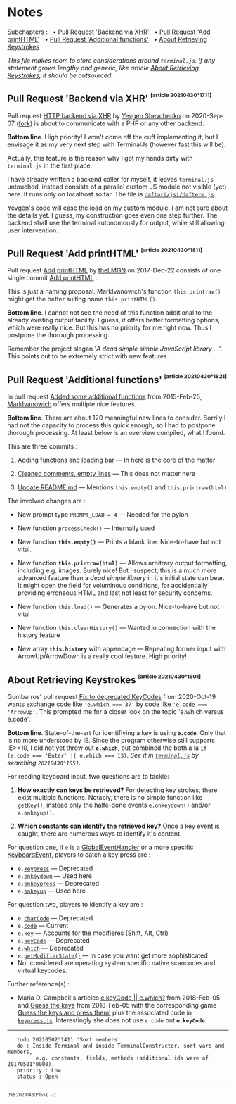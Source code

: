 # Notes

Subchapters : &nbsp;
• [Pull Request 'Backend via XHR'](#pull_request_backend_via_xhr) &nbsp;
• [Pull Request 'Add printHTML'](#pull_request_add_printhtml) &nbsp;
• [Pull Request 'Additional functions'](#pull_request_additional_functions) &nbsp;
• [About Retrieving Keystrokes](#about_retrieving_keystrokes)

_This file makes room to store considerations around `terminal.js`.
If any statement grows lengthy and generic,
like article [About Retrieving Keystrokes](#about_retrieving_keystrokes),
it should be outsourced._

## Pull Request 'Backend via XHR' <a name="pull_request_backend_via_xhr"></a><sup><sup><sub>[article 20210430°1711]</sub></sup></sup>

Pull request [HTTP backend via XHR](https://github.com/eosterberg/terminaljs/pull/11)
by [Yevgen Shevchenko](https://github.com/commanddotcom) on 2020-Sep-07
([fork](https://github.com/commanddotcom/terminaljs))
is about to communicate with a PHP or any other backend.

**Bottom line**.
High priority! I won't come off the cuff implementing it,
but I envisage it as my very next step with TerminalJs (however fast this will be).

Actually, this feature is the reason why I got my hands dirty with `terminal.js` in the first place.

I have already written a backend caller for myself,
it leaves `terminal.js` untouched,
instead consists of a parallel custom JS module not visible (yet) here.
It runs only on localhost so far. The file is
[`daftari/jsi/dafterm.js`](https://downtown.trilo.de/svn/daftaridev/trunk/daftari/jsi/dafterm.js).

Yevgen's code will ease the load on my custom module.
I am not sure about the details yet. I guess, my construction goes even one step further.
The backend shall use the terminal autonomously for output, while still allowing user intervention.

## Pull Request 'Add printHTML' <a name="pull_request_add_printhtml"></a><sup><sup><sub>[article 20210430°1811]</sub></sup></sup>

Pull request
[Add printHTML](https://github.com/eosterberg/terminaljs/pull/6)
by [theLMGN](https://github.com/theLMGN) on 2017-Dec-22
consists of one single commit
[Add printHTML](https://github.com/eosterberg/terminaljs/pull/6/commits/af16ce1c913afdea95c551ae81b2f23827c0c0db)
.

This is just a naming proposal. MarkIvanowich's function `this.printraw()`
might get the better suiting name `this.printHTML()`.

**Bottom line**. I cannot not see the need of this
function additional to the already existing output facility.
I guess, it offers better formatting options, which were really nice.
But this has no priority for me right now.
Thus I postpone the thorough processing.

Remember the project slogan
'_A dead simple simple JavaScript library ..._'.
This points out to be extremely strict with new features.

## Pull Request 'Additional functions' <a name="pull_request_additional_functions"></a><sup><sup><sub>[article 20210430°1821]</sub></sup></sup>

In pull request [Added some additional functions](https://github.com/eosterberg/terminaljs/pull/2)
from 2015-Feb-25, [MarkIvanowich](https://github.com/MarkIvanowich)
offers multiple nice features.

**Bottom line**. There are about 120 meaningful new lines to consider.
Sorrily I had not the capacity to process this quick enough,
so I had to postpone thorough processing.
At least below is an overview compiled, what I found.

This are three commits :

 1. [Adding functions and loading bar](https://github.com/eosterberg/terminaljs/pull/2/commits/7b6d0f3d69c9980ab9d62594a6069a452e2c4270)
    — In here is the core of the matter

 2. [Cleaned comments, empty lines](https://github.com/eosterberg/terminaljs/pull/2/commits/9843e480934086e5beb9bb2fd662480dd3065977)
    — This does not matter here

 3. [Update README.md](https://github.com/eosterberg/terminaljs/pull/2/commits/b129084e5a8be545b8aebfd5247fda48046c3444)
    — Mentions `this.empty()` and `this.printraw(html)`

The involved changes are :

- New prompt type `PROMPT_LOAD = 4` — Needed for the pylon

- New function `processCheck()` — Internally used

- New function **`this.empty()`** — Prints a blank line. Nice-to-have but not vital.

- New function **`this.printraw(html)`**
  — Allows arbitrary output formatting, including e.g. images.
  Surely nice! But I suspect, this is a much more advanced feature
  than a _dead simple library_ in it's initial state can bear.
  It might open the field for voluminous conditions,
  for accidentially providing erroneous HTML
  and last not least for security concerns.

- New function `this.load()` — Generates a pylon. Nice-to-have but not vital

- New function `this.clearHistory()` — Wanted in connection with the history feature

- New array **`this.history`** with appendage  — Repeating former input with ArrowUp/&#8203;ArrowDown is a really cool feature. High priority!


## About Retrieving Keystrokes <a name="about_retrieving_keystrokes"></a><sup><sup><sub>[article 20210430°1601]</sub></sup></sup>

Gumbarros' pull request
[Fix to deprecated KeyCodes](https://github.com/eosterberg/terminaljs/pull/12)
from 2020-Oct-19 wants exchange code like `'e.which === 37'` by code like `'e.code === 'ArrowUp'`.
This prompted me for a closer look on the topic 'e.which versus e.code'.

**Bottom line**.
State-of-the-art for identifiying a key is using **`e.code`**.
Only that is no more understood by IE. Since the program otherwise
still supports IE>=10, I did not yet throw out **`e.which`**,
but combined the both à la `if (e.code === 'Enter' || e.which === 13)`.
_See it in [`terminal.js`](./terminal.js) by searching `20210430°1551`_.


For reading keyboard input, two questions are to tackle:
1. **How exactly can keys be retrieved?**
   For detecting key strokes, there exist multiple functions.
   Notably, there is no simple function like `getKey()`,
   instead only the halfe-done events `e.onkeydown()` and/or `e.onkeyup()`.
    
2. **Which constants can identify the retrieved key?**
   Once a key event is caught, there are numerous ways to identify it's content.
    

For question one, if `e` is a
[GlobalEventHandler](https://developer.mozilla.org/en-US/docs/Web/API/GlobalEventHandlers)
or a more specific [KeyboardEvent](https://developer.mozilla.org/en-US/docs/Web/API/KeyboardEvent),
players to catch a key press are :
- `e.`[`keypress`](https://developer.mozilla.org/en-US/docs/Web/API/Document/keypress_event) — Deprecated
- `e.`[`onkeydown`](https://developer.mozilla.org/en-US/docs/Web/API/GlobalEventHandlers/onkeydown) — Used here
- `e.`[`onkeypress`](https://developer.mozilla.org/en-US/docs/Web/API/GlobalEventHandlers/onkeypress) — Deprecated
- `e.`[`onkeyup`](https://developer.mozilla.org/en-US/docs/Web/API/GlobalEventHandlers/onkeyup) — Used here

For question two, players to identify a key are :
- `e.`[`charCode`](https://developer.mozilla.org/en-US/docs/Web/API/KeyboardEvent/charCode) — Deprecated
- `e.`[`code`](https://developer.mozilla.org/en-US/docs/Web/API/KeyboardEvent/code) — Current
- `e.`[`key`](https://developer.mozilla.org/en-US/docs/Web/API/KeyboardEvent/key) — Accounts for the modifieres (Shift, Alt, Ctrl)
- `e.`[`keyCode`](https://developer.mozilla.org/en-US/docs/Web/API/KeyboardEvent/keyCode) — Deprecated
- `e.`[`which`](https://developer.mozilla.org/en-US/docs/Web/API/KeyboardEvent/which) — Deprecated
- `e.`[`getModifierState()`](https://developer.mozilla.org/en-US/docs/Web/API/KeyboardEvent/getModifierState) — In case you want get more sophisticated
- Not considered are operating system specific native scancodes and virtual keycodes.

Further reference(s) :

- Maria D. Campbell's articles [e.keyCode || e.which?](https://www.mariadcampbell.com/blog/e-keycode-e-which/)
  <sup hidden>[ref 20210430°1622]</sup> from 2018-Feb-05 and
  [Guess the keys](https://www.mariadcampbell.com/blog/guess-the-keys/)
  <sup hidden>[ref 20210430°1624]</sup>
  from 2018-Feb-05 with the corresponding game
  [Guess the keys and press them!](https://interglobalmedia.github.io/guess-the-keys/)
  <sup hidden>[ref 20210430°1625]</sup>
  plus the associated code in
  [`keypress.js`](https://interglobalmedia.github.io/guess-the-keys/keypress.js).
  <sup hidden>[ref 20210430°1626]</sup>
  Interestingly she does not use `e.code` but **`e.keyCode`**.

---
```
   todo 20210502°1411 'Sort members'
   do : Inside Terminal and inside TerminalConstructor, sort vars and members,
         e.g. constants, fields, methods (additional ids were of 20170501°0000).
   priority : Low
   status : Open
```
---

<sup><sub>[file 20210430°1551] ܀Ω</sub></sup>

